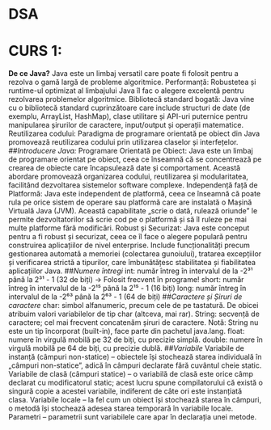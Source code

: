 # DSA
# CURS 1:
**De ce Java?**
 Java este un limbaj versatil care poate fi folosit pentru a rezolva o gamă largă de probleme algoritmice.
 Performanță: Robustetea și runtime-ul optimizat al limbajului Java îl fac o alegere excelentă pentru rezolvarea problemelor algoritmice.
 Bibliotecă standard bogată: Java vine cu o bibliotecă standard cuprinzătoare care include structuri de date (de exemplu, ArrayList, HashMap), clase utilitare și API-uri puternice pentru manipularea șirurilor de caractere, input/output și operații matematice.
 Reutilizarea codului: Paradigma de programare orientată pe obiect din Java promovează reutilizarea codului prin utilizarea claselor și interfețelor.
 ##*Introducere Java:*
 Programare Orientată pe Obiect: Java este un limbaj de programare orientat pe obiect, ceea ce înseamnă că se concentrează pe crearea de obiecte care încapsulează date și comportament. Această abordare promovează organizarea codului, reutilizarea și modularitatea, facilitând dezvoltarea sistemelor software complexe.
 Independență față de Platformă: Java este independent de platformă, ceea ce înseamnă că poate rula pe orice sistem de operare sau platformă care are instalată o Mașină Virtuală Java (JVM). Această capabilitate „scrie o dată, rulează oriunde” le permite dezvoltatorilor să scrie cod pe o platformă și să îl ruleze pe mai multe platforme fără modificări.
 Robust și Securizat: Java este conceput pentru a fi robust și securizat, ceea ce îl face o alegere populară pentru construirea aplicațiilor de nivel enterprise. Include funcționalități precum gestionarea automată a memoriei (colectarea gunoiului), tratarea excepțiilor și verificarea strictă a tipurilor, care îmbunătățesc stabilitatea și fiabilitatea aplicațiilor Java.
 ##*Numere întregi*
int: număr întreg în intervalul de la -2³¹ până la 2³¹ - 1 (32 de biți)
→ Folosit frecvent în programe!
short: număr întreg în intervalul de la -2¹⁵ până la 2¹⁵ - 1 (16 biți)
long: număr întreg în intervalul de la -2⁶³ până la 2⁶³ - 1 (64 de biți)
##*Caractere și Șiruri de caractere*
char: simbol alfanumeric, precum cele de pe tastatură.
De obicei atribuim valori variabilelor de tip char (altceva, mai rar).
String: secvență de caractere; cel mai frecvent concatenăm șiruri de caractere.
Notă: String nu este un tip încorporat (built-in), face parte din pachetul java.lang.
float: numere în virgulă mobilă pe 32 de biți, cu precizie simplă.
double: numere în virgulă mobilă pe 64 de biți, cu precizie dublă.
##*Variabile*
Variabile de instanță (câmpuri non-statice) – obiectele își stochează starea individuală în „câmpuri non-statice”, adică în câmpuri declarate fără cuvântul cheie static.
Variabile de clasă (câmpuri statice) – o variabilă de clasă este orice câmp declarat cu modificatorul static; acest lucru spune compilatorului că există o singură copie a acestei variabile, indiferent de câte ori este instanțiată clasa.
Variabile locale – la fel cum un obiect își stochează starea în câmpuri, o metodă își stochează adesea starea temporară în variabile locale.
Parametri – parametrii sunt variabilele care apar în declarația unei metode.
